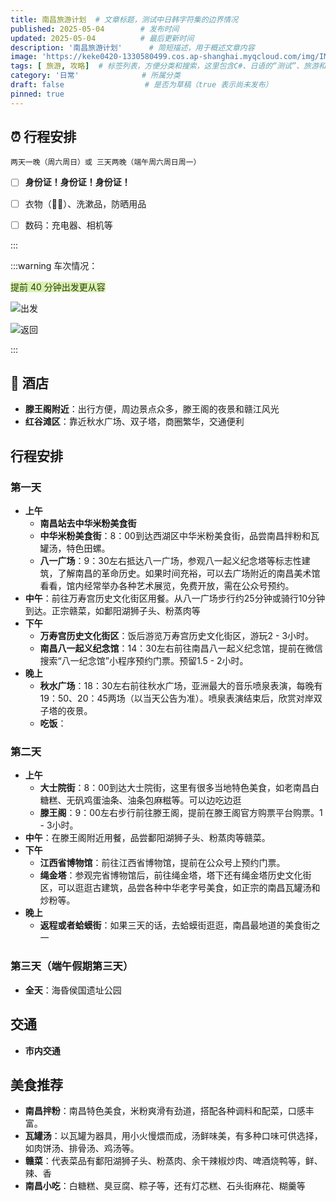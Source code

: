 ```yaml
---
title: 南昌旅游计划  # 文章标题，测试中日韩字符集的边界情况
published: 2025-05-04        # 发布时间
updated: 2025-05-04          # 最后更新时间
description: '南昌旅游计划'      # 简短描述，用于概述文章内容
image: 'https://keke0420-1330580499.cos.ap-shanghai.myqcloud.com/img/IMG_E9D9FED408CA-1.jpeg?imagevanblog'                    # 封面图片（目前为空）
tags: [ 旅游, 攻略]  # 标签列表，方便分类和搜索，这里包含C#、日语的“测试”、旅游和攻略
category: '日常'              # 所属分类
draft: false                  # 是否为草稿（true 表示尚未发布）
pinned: true
---
```

## ⏰ 行程安排

    两天一晚（周六周日）或 三天两晚（端午周六周日周一）
- [ ] **身份证！身份证！身份证！**
- [ ] 衣物（🧦🧦）、洗漱品，防晒用品
- [ ] 数码：充电器、相机等


<!-- more -->


:::

:::warning
车次情况：

<font style="background:#DBF1B7;color:#2A4200">提前 40 分钟出发更从容</font>

 ![](https://keke0420-1330580499.cos.ap-shanghai.myqcloud.com/img/20250429171924.png?imagevanblog "出发")

 ![](https://keke0420-1330580499.cos.ap-shanghai.myqcloud.com/img/20250429171937.png?imagevanblog "返回")

:::



## 🏰 酒店
+ **滕王阁附近**：出行方便，周边景点众多，滕王阁的夜景和赣江风光
+ **红谷滩区**：靠近秋水广场、双子塔，商圈繁华，交通便利

## 行程安排
### 第一天
+ **上午**
    - **南昌站去中华米粉美食街**
    - **中华米粉美食街**：8：00到达西湖区中华米粉美食街，品尝南昌拌粉和瓦罐汤，特色田螺。
    - **八一广场**：9：30左右抵达八一广场，参观八一起义纪念塔等标志性建筑，了解南昌的革命历史。如果时间充裕，可以去广场附近的南昌美术馆看看，馆内经常举办各种艺术展览，免费开放，需在公众号预约。
+ **中午**：前往万寿宫历史文化街区用餐。从八一广场步行约25分钟或骑行10分钟到达。正宗赣菜，如鄱阳湖狮子头、粉蒸肉等
+ **下午**
    - **万寿宫历史文化街区**：饭后游览万寿宫历史文化街区，游玩2 - 3小时。
    - **南昌八一起义纪念馆**：14：30左右前往南昌八一起义纪念馆，提前在微信搜索“八一纪念馆”小程序预约门票。预留1.5 - 2小时。
+ **晚上**
    - **秋水广场**：18：30左右前往秋水广场，亚洲最大的音乐喷泉表演，每晚有19：50、20：45两场（以当天公告为准）。喷泉表演结束后，欣赏对岸双子塔的夜景。
    - **吃饭**：

### 第二天
+ **上午**
    - **大士院街**：8：00到达大士院街，这里有很多当地特色美食，如老南昌白糖糕、无矾鸡蛋油条、油条包麻糍等。可以边吃边逛
    - **滕王阁**：9：00左右步行前往滕王阁，提前在滕王阁官方购票平台购票。1 - 3小时。
+ **中午**：在滕王阁附近用餐，品尝鄱阳湖狮子头、粉蒸肉等赣菜。
+ **下午**
    - **江西省博物馆**：前往江西省博物馆，提前在公众号上预约门票。
    - **绳金塔**：参观完省博物馆后，前往绳金塔，塔下还有绳金塔历史文化街区，可以逛逛古建筑，品尝各种中华老字号美食，如正宗的南昌瓦罐汤和炒粉等。
+ **晚上**
    - **返程或者蛤蟆街**：如果三天的话，去蛤蟆街逛逛，南昌最地道的美食街之一

### 第三天（端午假期第三天）
+ **全天**：海昏侯国遗址公园



## 交通
+ **市内交通**

## 美食推荐
+ **南昌拌粉**：南昌特色美食，米粉爽滑有劲道，搭配各种调料和配菜，口感丰富。
+ **瓦罐汤**：以瓦罐为器具，用小火慢煨而成，汤鲜味美，有多种口味可供选择，如肉饼汤、排骨汤、鸡汤等。
+ **赣菜**：代表菜品有鄱阳湖狮子头、粉蒸肉、余干辣椒炒肉、啤酒烧鸭等，鲜、辣、香
+ **南昌小吃**：白糖糕、臭豆腐、粽子等，还有灯芯糕、石头街麻花、糊羹等

## 



